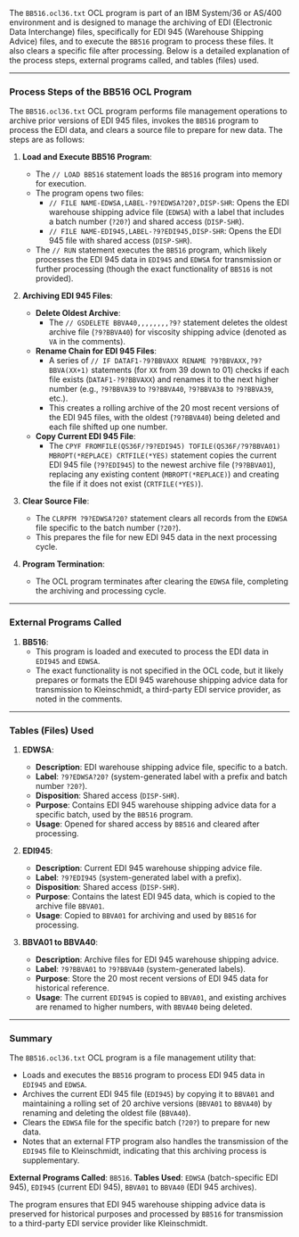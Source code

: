 The `BB516.ocl36.txt` OCL program is part of an IBM System/36 or AS/400 environment and is designed to manage the archiving of EDI (Electronic Data Interchange) files, specifically for EDI 945 (Warehouse Shipping Advice) files, and to execute the `BB516` program to process these files. It also clears a specific file after processing. Below is a detailed explanation of the process steps, external programs called, and tables (files) used.

---

### Process Steps of the BB516 OCL Program

The `BB516.ocl36.txt` OCL program performs file management operations to archive prior versions of EDI 945 files, invokes the `BB516` program to process the EDI data, and clears a source file to prepare for new data. The steps are as follows:

1. **Load and Execute BB516 Program**:
   - The `// LOAD BB516` statement loads the `BB516` program into memory for execution.
   - The program opens two files:
     - `// FILE NAME-EDWSA,LABEL-?9?EDWSA?20?,DISP-SHR`: Opens the EDI warehouse shipping advice file (`EDWSA`) with a label that includes a batch number (`?20?`) and shared access (`DISP-SHR`).
     - `// FILE NAME-EDI945,LABEL-?9?EDI945,DISP-SHR`: Opens the EDI 945 file with shared access (`DISP-SHR`).
   - The `// RUN` statement executes the `BB516` program, which likely processes the EDI 945 data in `EDI945` and `EDWSA` for transmission or further processing (though the exact functionality of `BB516` is not provided).

2. **Archiving EDI 945 Files**:
   - **Delete Oldest Archive**:
     - The `// GSDELETE BBVA40,,,,,,,,?9?` statement deletes the oldest archive file (`?9?BBVA40`) for viscosity shipping advice (denoted as `VA` in the comments).
   - **Rename Chain for EDI 945 Files**:
     - A series of `// IF DATAF1-?9?BBVAXX RENAME ?9?BBVAXX,?9?BBVA(XX+1)` statements (for `XX` from 39 down to 01) checks if each file exists (`DATAF1-?9?BBVAXX`) and renames it to the next higher number (e.g., `?9?BBVA39` to `?9?BBVA40`, `?9?BBVA38` to `?9?BBVA39`, etc.).
     - This creates a rolling archive of the 20 most recent versions of the EDI 945 files, with the oldest (`?9?BBVA40`) being deleted and each file shifted up one number.
   - **Copy Current EDI 945 File**:
     - The `CPYF FROMFILE(QS36F/?9?EDI945) TOFILE(QS36F/?9?BBVA01) MBROPT(*REPLACE) CRTFILE(*YES)` statement copies the current EDI 945 file (`?9?EDI945`) to the newest archive file (`?9?BBVA01`), replacing any existing content (`MBROPT(*REPLACE)`) and creating the file if it does not exist (`CRTFILE(*YES)`).

3. **Clear Source File**:
   - The `CLRPFM ?9?EDWSA?20?` statement clears all records from the `EDWSA` file specific to the batch number (`?20?`).
   - This prepares the file for new EDI 945 data in the next processing cycle.

4. **Program Termination**:
   - The OCL program terminates after clearing the `EDWSA` file, completing the archiving and processing cycle.

---

### External Programs Called

1. **BB516**:
   - This program is loaded and executed to process the EDI data in `EDI945` and `EDWSA`.
   - The exact functionality is not specified in the OCL code, but it likely prepares or formats the EDI 945 warehouse shipping advice data for transmission to Kleinschmidt, a third-party EDI service provider, as noted in the comments.

---

### Tables (Files) Used

1. **EDWSA**:
   - **Description**: EDI warehouse shipping advice file, specific to a batch.
   - **Label**: `?9?EDWSA?20?` (system-generated label with a prefix and batch number `?20?`).
   - **Disposition**: Shared access (`DISP-SHR`).
   - **Purpose**: Contains EDI 945 warehouse shipping advice data for a specific batch, used by the `BB516` program.
   - **Usage**: Opened for shared access by `BB516` and cleared after processing.

2. **EDI945**:
   - **Description**: Current EDI 945 warehouse shipping advice file.
   - **Label**: `?9?EDI945` (system-generated label with a prefix).
   - **Disposition**: Shared access (`DISP-SHR`).
   - **Purpose**: Contains the latest EDI 945 data, which is copied to the archive file `BBVA01`.
   - **Usage**: Copied to `BBVA01` for archiving and used by `BB516` for processing.

3. **BBVA01 to BBVA40**:
   - **Description**: Archive files for EDI 945 warehouse shipping advice.
   - **Label**: `?9?BBVA01` to `?9?BBVA40` (system-generated labels).
   - **Purpose**: Store the 20 most recent versions of EDI 945 data for historical reference.
   - **Usage**: The current `EDI945` is copied to `BBVA01`, and existing archives are renamed to higher numbers, with `BBVA40` being deleted.

---

### Summary

The `BB516.ocl36.txt` OCL program is a file management utility that:
- Loads and executes the `BB516` program to process EDI 945 data in `EDI945` and `EDWSA`.
- Archives the current EDI 945 file (`EDI945`) by copying it to `BBVA01` and maintaining a rolling set of 20 archive versions (`BBVA01` to `BBVA40`) by renaming and deleting the oldest file (`BBVA40`).
- Clears the `EDWSA` file for the specific batch (`?20?`) to prepare for new data.
- Notes that an external FTP program also handles the transmission of the `EDI945` file to Kleinschmidt, indicating that this archiving process is supplementary.

**External Programs Called**: `BB516`.
**Tables Used**: `EDWSA` (batch-specific EDI 945), `EDI945` (current EDI 945), `BBVA01` to `BBVA40` (EDI 945 archives).

The program ensures that EDI 945 warehouse shipping advice data is preserved for historical purposes and processed by `BB516` for transmission to a third-party EDI service provider like Kleinschmidt.